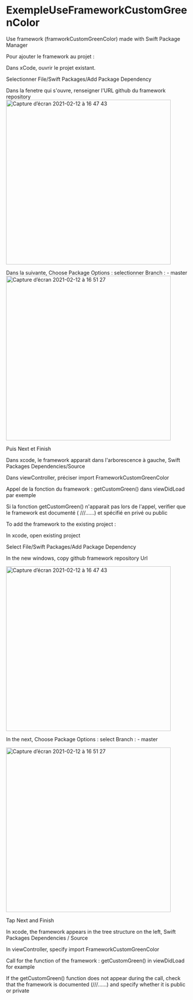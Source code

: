 # ExempleUseFrameworkCustomGreenColor
Use framework (framworkCustomGreenColor) made with Swift Package Manager

Pour ajouter le framework au projet :

Dans xCode, ouvrir le projet existant.

Selectionner File/Swift Packages/Add Package Dependency

Dans la fenetre qui s'ouvre, renseigner l'URL github du framework repository
<img width="450" alt="Capture d’écran 2021-02-12 à 16 47 43" src="https://user-images.githubusercontent.com/47221695/107789849-668a0800-6d52-11eb-8c38-2d6df1dde44a.png">

Dans la suivante, Choose Package Options : selectionner Branch : - master
<img width="450" alt="Capture d’écran 2021-02-12 à 16 51 27" src="https://user-images.githubusercontent.com/47221695/107790148-bf59a080-6d52-11eb-9891-a618d7ae3f76.png">

Puis Next et Finish

Dans xcode, le framework apparait dans l'arborescence à gauche, Swift Packages Dependencies/Source

Dans viewController, préciser import FrameworkCustomGreenColor

Appel de la fonction du framework : getCustomGreen() dans viewDidLoad par exemple

Si la fonction getCustomGreen() n'apparait pas lors de l'appel, verifier que le framework est documenté ( ///......) et spécifié en privé ou public


To add the framework to the existing project :

In xcode, open existing project

Select File/Swift Packages/Add Package Dependency

In the new windows, copy github framework repository Url

<img width="450" alt="Capture d’écran 2021-02-12 à 16 47 43" src="https://user-images.githubusercontent.com/47221695/107789849-668a0800-6d52-11eb-8c38-2d6df1dde44a.png">

In the next, Choose Package Options : select Branch : - master

<img width="450" alt="Capture d’écran 2021-02-12 à 16 51 27" src="https://user-images.githubusercontent.com/47221695/107790148-bf59a080-6d52-11eb-9891-a618d7ae3f76.png">

Tap Next and Finish

In xcode, the framework appears in the tree structure on the left, Swift Packages Dependencies / Source

In viewController, specify import FrameworkCustomGreenColor

Call for the function of the framework : getCustomGreen() in viewDidLoad for example

If the getCustomGreen() function does not appear during the call, check that the framework is documented (///......) and specify whether it is public or private


